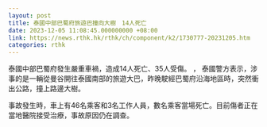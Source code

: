 ```yaml
---
layout: post
title: 泰國中部巴蜀府旅遊巴撞向大樹　14人死亡
date: 2023-12-05 11:08:45.000000000 +08:00
link: https://news.rthk.hk/rthk/ch/component/k2/1730777-20231205.htm
categories: rthk
---
```


泰國中部巴蜀府發生嚴重車禍，造成14人死亡、35人受傷。
，
泰國警方表示，涉事的是一輛從曼谷開往泰國南部的旅遊大巴，昨晚駛經巴蜀府沿海地區時，突然衝出公路，撞上路邊大樹。

事故發生時，車上有46名乘客和3名工作人員，數名乘客當場死亡。目前傷者正在當地醫院接受治療，事故原因仍在調查。
